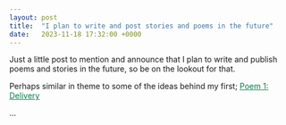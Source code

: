 ```yaml
---
layout: post
title:  "I plan to write and post stories and poems in the future"
date:   2023-11-18 17:32:00 +0000
---
```


Just a little post to mention and announce that I plan to write and publish poems and stories in the future, so be on the lookout for that.

Perhaps similar in theme to some of the ideas behind my first; <a target="_blank" href="https://novimatrem.gitlab.io/blog/2023/07/14/poem-1-delivery.html" style="color: #008148;">Poem 1: Delivery</a>

...

